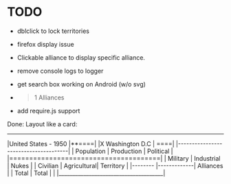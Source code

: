 TODO
=======

* dblclick to lock territories

* firefox display issue

* Clickable alliance to display specific alliance.

* remove console logs to logger

* get search box working on Android (w/o svg)

* >1 Alliances

* add require.js support







Done:
Layout like a card:
_______________________________________
|United States - 1950           |**====|
|X Washington D.C               |  ====|
|--------------------------------------|
| Population | Production  | Political |
|======================================|
| Military   | Industrial  | Nukes     |
| Civilian   | Agricultural| Territory |
|--------    |-------------| Alliances |
| Total      | Total       |           |
|______________________________________|
